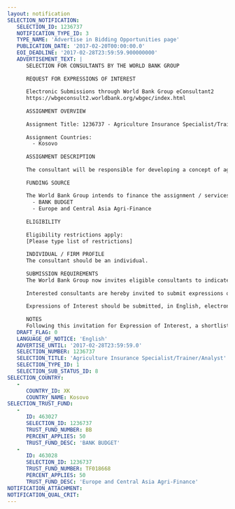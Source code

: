 ```yaml
---
layout: notification
SELECTION_NOTIFICATION: 
   SELECTION_ID: 1236737
   NOTIFICATION_TYPE_ID: 3
   TYPE_NAME: 'Advertise in Bidding Opportunities page'
   PUBLICATION_DATE: '2017-02-20T00:00:00.0'
   EOI_DEADLINE: '2017-02-28T23:59:59.900000000'
   ADVERTISEMENT_TEXT: |
      SELECTION FOR CONSULTANTS BY THE WORLD BANK GROUP
      
      REQUEST FOR EXPRESSIONS OF INTEREST
      
      Electronic Submissions through World Bank Group eConsultant2
      https://wbgeconsult2.worldbank.org/wbgec/index.html
      
      ASSIGNMENT OVERVIEW
      
      Assignment Title: 1236737 - Agriculture Insurance Specialist/Trainer/Analyst
      
      Assignment Countries:
        - Kosovo
      
      ASSIGNMENT DESCRIPTION
      
      The consultant will be responsible for developing a concept of agricultural insurance system development with the government bodies (MoA and regulator) and stakeholders, mapping the task and information flow of those entities, facilitating the development of statutes to support operations of the Public Private Partnership entity which should be created for the needs of sustainable agricultural insurance system operation, mentoring/coaching/observing that the entity is operating well/troubleshooting; working to create public awareness, designing materials and training programs, training farmers and other stakeholders, writing articles, etc to promote the understanding and uptake of agriculture insurance.
      
      FUNDING SOURCE
      
      The World Bank Group intends to finance the assignment / services described below under the following:
        - BANK BUDGET
        - Europe and Central Asia Agri-Finance
      
      ELIGIBILITY
      
      Eligibility restrictions apply:
      [Please type list of restrictions]
      
      INDIVIDUAL / FIRM PROFILE
      The consultant should be an individual. 
      
      SUBMISSION REQUIREMENTS
      The World Bank Group now invites eligible consultants to indicate their interest in providing the services.  Interested consultants must provide information indicating that they are qualified to perform the services (brochures, description of similar assignments, experience in similar conditions, availability of appropriate skills among staff, etc.).  Please note that the total size of all attachments should be less than 5MB.  
      
      Interested consultants are hereby invited to submit expressions of interest.
      
      Expressions of Interest should be submitted, in English, electronically through World Bank Group eConsultant2 (https://wbgeconsult2.worldbank.org/wbgec/index.html)
      
      NOTES
      Following this invitation for Expression of Interest, a shortlist of qualified firms will be formally invited to submit proposals.  Shortlisting and selection will be subject to the availability of funding.
   DRAFT_FLAG: 0
   LANGUAGE_OF_NOTICE: 'English'
   ADVERTISE_UNTIL: '2017-02-28T23:59:59.0'
   SELECTION_NUMBER: 1236737
   SELECTION_TITLE: 'Agriculture Insurance Specialist/Trainer/Analyst'
   SELECTION_TYPE_ID: 1
   SELECTION_SUB_STATUS_ID: 8
SELECTION_COUNTRY: 
   - 
      COUNTRY_ID: XK
      COUNTRY_NAME: Kosovo
SELECTION_TRUST_FUND: 
   - 
      ID: 463027
      SELECTION_ID: 1236737
      TRUST_FUND_NUMBER: BB
      PERCENT_APPLIES: 50
      TRUST_FUND_DESC: 'BANK BUDGET'
   - 
      ID: 463028
      SELECTION_ID: 1236737
      TRUST_FUND_NUMBER: TF018668
      PERCENT_APPLIES: 50
      TRUST_FUND_DESC: 'Europe and Central Asia Agri-Finance'
NOTIFICATION_ATTACHMENT: 
NOTIFICATION_QUAL_CRIT: 
---
```

